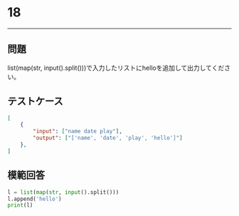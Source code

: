 # 18

---
## 問題

list(map(str, input().split()))で入力したリストにhelloを追加して出力してください。

## テストケース

```json
[
	{
		"input": ["name date play"],
		"output": ["['name', 'date', 'play', 'hello']"]
  	},
]
```

## 模範回答
```python
l = list(map(str, input().split()))
l.append('hello')
print(l)
```